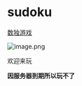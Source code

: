 # sudoku

[数独游戏](http://myth.icu/sudoku/)

![image.png](https://i.loli.net/2021/03/23/ckbW9RDN2XeyPl3.png)

欢迎来玩

**因服务器到期所以玩不了**
